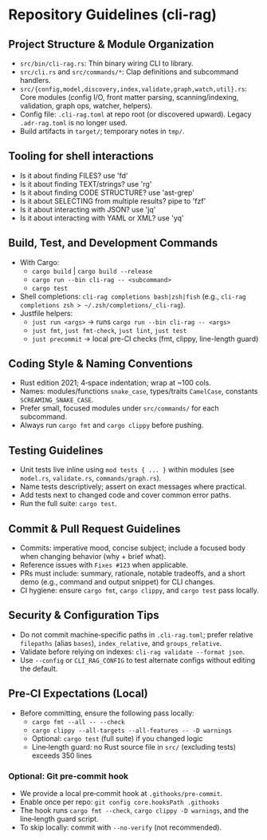 # Repository Guidelines (cli-rag)

## Project Structure & Module Organization
- `src/bin/cli-rag.rs`: Thin binary wiring CLI to library.
- `src/cli.rs` and `src/commands/*`: Clap definitions and subcommand handlers.
- `src/{config,model,discovery,index,validate,graph,watch,util}.rs`: Core modules (config I/O, front matter parsing, scanning/indexing, validation, graph ops, watcher, helpers).
- Config file: `.cli-rag.toml` at repo root (or discovered upward). Legacy `.adr-rag.toml` is no longer used.
- Build artifacts in `target/`; temporary notes in `tmp/`.

## Tooling for shell interactions
- Is it about finding FILES? use 'fd'
- Is it about finding TEXT/strings? use 'rg'
- Is it about finding CODE STRUCTURE? use 'ast-grep'
- Is it about SELECTING from multiple results? pipe to 'fzf'
- Is it about interacting with JSON? use 'jq'
- Is it about interacting with YAML or XML? use 'yq'

## Build, Test, and Development Commands
- With Cargo:
  - `cargo build` | `cargo build --release`
  - `cargo run --bin cli-rag -- <subcommand>`
  - `cargo test`
- Shell completions: `cli-rag completions bash|zsh|fish` (e.g., `cli-rag completions zsh > ~/.zsh/completions/_cli-rag`).
- Justfile helpers:
  - `just run <args>` → runs `cargo run --bin cli-rag -- <args>`
  - `just fmt`, `just fmt-check`, `just lint`, `just test`
  - `just precommit` → local pre-CI checks (fmt, clippy, line-length guard)

## Coding Style & Naming Conventions
- Rust edition 2021; 4‑space indentation; wrap at ~100 cols.
- Names: modules/functions `snake_case`, types/traits `CamelCase`, constants `SCREAMING_SNAKE_CASE`.
- Prefer small, focused modules under `src/commands/` for each subcommand.
- Always run `cargo fmt` and `cargo clippy` before pushing.

## Testing Guidelines
- Unit tests live inline using `mod tests { ... }` within modules (see `model.rs`, `validate.rs`, `commands/graph.rs`).
- Name tests descriptively; assert on exact messages where practical.
- Add tests next to changed code and cover common error paths.
- Run the full suite: `cargo test`.

## Commit & Pull Request Guidelines
- Commits: imperative mood, concise subject; include a focused body when changing behavior (why + brief what).
- Reference issues with `Fixes #123` when applicable.
- PRs must include: summary, rationale, notable tradeoffs, and a short demo (e.g., command and output snippet) for CLI changes.
- CI hygiene: ensure `cargo fmt`, `cargo clippy`, and `cargo test` pass locally.

## Security & Configuration Tips
- Do not commit machine‑specific paths in `.cli-rag.toml`; prefer relative `filepaths` (alias `bases`), `index_relative`, and `groups_relative`.
- Validate before relying on indexes: `cli-rag validate --format json`.
- Use `--config` or `CLI_RAG_CONFIG` to test alternate configs without editing the default.

## Pre‑CI Expectations (Local)
- Before committing, ensure the following pass locally:
  - `cargo fmt --all -- --check`
  - `cargo clippy --all-targets --all-features -- -D warnings`
  - Optional: `cargo test` (full suite) if you changed logic
  - Line‑length guard: no Rust source file in `src/` (excluding tests) exceeds 350 lines

### Optional: Git pre‑commit hook
- We provide a local pre‑commit hook at `.githooks/pre-commit`.
- Enable once per repo: `git config core.hooksPath .githooks`
- The hook runs `cargo fmt --check`, `cargo clippy -D warnings`, and the line‑length guard script.
- To skip locally: commit with `--no-verify` (not recommended).
